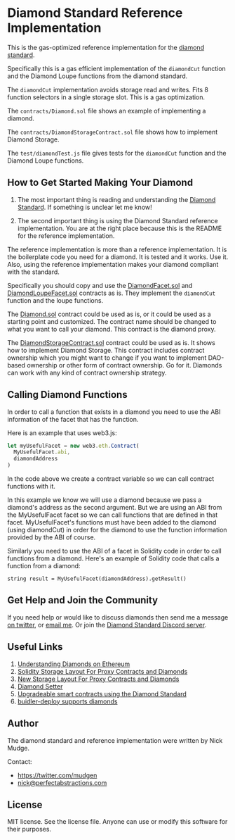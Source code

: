# Diamond Standard Reference Implementation
This is the gas-optimized reference implementation for the [diamond standard](https://github.com/ethereum/EIPs/issues/2535).

Specifically this is a gas efficient implementation of the `diamondCut` function and the Diamond Loupe functions from the diamond standard.

The `diamondCut` implementation avoids storage read and writes. Fits 8 function selectors in a single storage slot. This is a gas optimization. 

The `contracts/Diamond.sol` file shows an example of implementing a diamond.

The `contracts/DiamondStorageContract.sol` file shows how to implement Diamond Storage.

The `test/diamondTest.js` file gives tests for the `diamondCut` function and the Diamond Loupe functions.

## How to Get Started Making Your Diamond

1. The most important thing is reading and understanding the [Diamond Standard](https://github.com/ethereum/EIPs/issues/2535). If something is unclear let me know!

2. The second important thing is using the Diamond Standard reference implementation. You are at the right place because this is the README for the reference implementation.

The reference implementation is more than a reference implementation. It is the boilerplate code you need for a diamond. It is tested and it works. Use it. Also, using the reference implementation makes your diamond compliant with the standard.

Specifically you should copy and use the [DiamondFacet.sol](https://github.com/mudgen/Diamond/blob/master/contracts/DiamondFacet.sol) and [DiamondLoupeFacet.sol](https://github.com/mudgen/Diamond/blob/master/contracts/DiamondLoupeFacet.sol) contracts as is. They implement the `diamondCut` function and the loupe functions.

The [Diamond.sol](https://github.com/mudgen/Diamond/blob/master/contracts/Diamond.sol) contract could be used as is, or it could be used as a starting point and customized. The contract name should be changed to what you want to call your diamond. This contract is the diamond proxy.

The [DiamondStorageContract.sol](https://github.com/mudgen/Diamond/blob/master/contracts/DiamondStorageContract.sol) contract could be used as is. It shows how to implement Diamond Storage. This contract includes contract ownership which you might want to change if you want to implement DAO-based ownership or other form of contract ownership. Go for it. Diamonds can work with any kind of contract ownership strategy.

## Calling Diamond Functions

In order to call a function that exists in a diamond you need to use the ABI information of the facet that has the function.

Here is an example that uses web3.js:

```javascript
let myUsefulFacet = new web3.eth.Contract(
  MyUsefulFacet.abi, 
  diamondAddress
)
```
In the code above we create a contract variable so we can call contract functions with it.

In this example we know we will use a diamond because we pass a diamond's address as the second argument. But we are using an ABI from the MyUsefulFacet facet so we can call functions that are defined in that facet. MyUsefulFacet's functions must have been added to the diamond (using diamondCut) in order for the diamond to use the function information provided by the ABI of course.

Similarly you need to use the ABI of a facet in Solidity code in order to call functions from a diamond. Here's an example of Solidity code that calls a function from a diamond:

```solidity
string result = MyUsefulFacet(diamondAddress).getResult()
``` 

## Get Help and Join the Community

If you need help or would like to discuss diamonds then send me a message [on twitter](https://twitter.com/mudgen), or [email me](mailto:nick@perfectabstractions.com). Or join the [Diamond Standard Discord server](https://discord.gg/kQewPw2).

## Useful Links

1. [Understanding Diamonds on Ethereum](https://dev.to/mudgen/understanding-diamonds-on-ethereum-1fb)
2. [Solidity Storage Layout For Proxy Contracts and Diamonds](https://medium.com/1milliondevs/solidity-storage-layout-for-proxy-contracts-and-diamonds-c4f009b6903)
3. [New Storage Layout For Proxy Contracts and Diamonds](https://medium.com/1milliondevs/new-storage-layout-for-proxy-contracts-and-diamonds-98d01d0eadb)
4. [Diamond Setter](https://github.com/lampshade9909/DiamondSetter)
5. [Upgradeable smart contracts using the Diamond Standard](https://hiddentao.com/archives/2020/05/28/upgradeable-smart-contracts-using-diamond-standard)
6. [buidler-deploy supports diamonds](https://github.com/wighawag/buidler-deploy/)


## Author
The diamond standard and reference implementation were written by Nick Mudge.

Contact:

* https://twitter.com/mudgen
* nick@perfectabstractions.com

## License

MIT license. See the license file.
Anyone can use or modify this software for their purposes.
